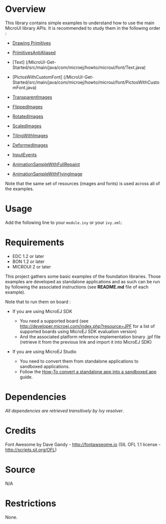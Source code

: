 <!--
	Markdown
	Copyright 2016 IS2T. All rights reserved.
	Use of this source code is governed by a BSD-style license that can be found at http://www.is2t.com/open-source-bsd-license/.
-->

# Overview
This library contains simple examples to understand how to use the main MicroUI library APIs. It is recommended to study them in the following order :


- [Drawing Primitives](/MicroUI-Get-Started/src/main/java/com/microej/howto/microui/drawing/Primitives.java)
- [PrimitivesAntiAliased](/MicroUI-Get-Started/src/main/java/com/microej/howto/microui/drawing/PrimitivesAntiAliased.java)

- [Text] (/MicroUI-Get-Started/src/main/java/com/microej/howto/microui/font/Text.java)
- [PictosWithCustomFont] (/MicroUI-Get-Started/src/main/java/com/microej/howto/microui/font/PictosWithCustomFont.java)

- [TransparentImages](/MicroUI-Get-Started/src/main/java/com/microej/howto/microui/image/TransparentImages.java)
- [FlippedImages](/MicroUI-Get-Started/src/main/java/com/microej/howto/microui/image/FlippedImages.java)
- [RotatedImages](/MicroUI-Get-Started/src/main/java/com/microej/howto/microui/image/RotatedImages.java)
- [ScaledImages](/MicroUI-Get-Started/src/main/java/com/microej/howto/microui/image/ScaledImages.java)
- [TilingWithImages](/MicroUI-Get-Started/src/main/java/com/microej/howto/microui/image/TilingWithImages.java)
- [DeformedImages](/MicroUI-Get-Started/src/main/java/com/microej/howto/microui/image/DeformedImages.java)

- [InputEvents](/MicroUI-Get-Started/src/main/java/com/microej/howto/microui/events/InputEvents.java)

- [AnimationSampleWithFullRepaint](/MicroUI-Get-Started/src/main/java/com/microej/howto/microui/animation/AnimationSampleWithFullRepaint.java)
- [AnimationSampleWithFlyingImage](/MicroUI-Get-Started/src/main/java/com/microej/howto/microui/animation/AnimationSampleWithFlyingImage.java)


Note that the same set of resources (images and fonts) is used across all of the examples.

# Usage
Add the following line to your `module.ivy` or your `ivy.xml`:
> <dependency org="ej.api" name="microui" rev="[2.0.0-RC0,3.0.0-RC0[" conf="provided->*" />
	
# Requirements
  - EDC 1.2 or later
  - BON 1.2 or later
  - MICROUI 2 or later

This project gathers some basic examples of the foundation libraries. Those examples are developed as standalone applications and as such can be run by following the associated instructions (see **README.md** file of each example).

Note that to run them on board :

* If you are using MicroEJ SDK
	* You need a supported board (see http://developer.microej.com/index.php?resource=JPF for a list of supported boards using MicroEJ SDK evaluation version)
	* And the associated platform reference implementation binary .jpf file (retrieve it from the previous link and import it into MicroEJ SDK)

* If you are using MicroEJ Studio
	* You need to convert them from standalone applications to sandboxed applications.
	* Follow the [How-To convert a standalone app into a sandboxed app](https://github.com/MicroEJ/How-To/tree/master/StandaloneToSandboxed) guide.

# Dependencies
_All dependencies are retrieved transitively by Ivy resolver_.

# Credits
Font Awesome by Dave Gandy - http://fontawseome.io
(SIL OFL 1.1 license - http://scripts.sil.org/OFL)

# Source
N/A

# Restrictions
None.
